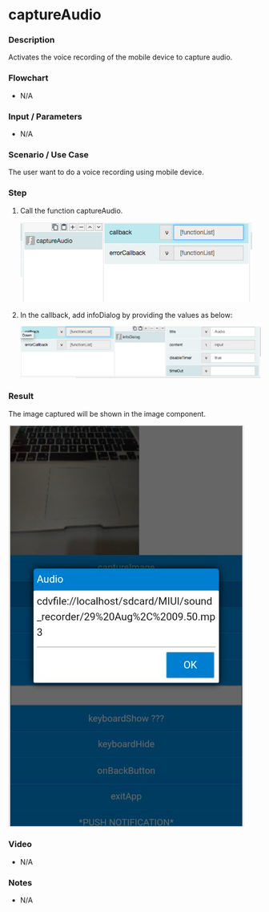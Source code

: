# captureAudio

### Description

Activates the voice recording of the mobile device to capture audio.

### Flowchart

- N/A

### Input / Parameters

- N/A

### Scenario / Use Case

The user want to do a voice recording using mobile device.

### Step

1. Call the function captureAudio.
    
    ![](captureAudio1.png?raw=true)
    
2. In the callback, add infoDialog by providing the values as below:

    ![](captureAudio2.png?raw=true)
    
### Result

The image captured will be shown in the image component.

![](captureAudio3.png?raw=true)

### Video

- N/A
<!--[![Video](http://i.imgur.com/Ot5DWAW.png)](https://youtu.be/StTqXEQ2l-Y?t=35s)-->

### Notes

- N/A